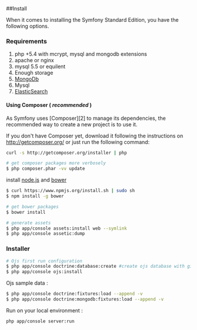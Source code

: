 ##Install

When it comes to installing the Symfony Standard Edition, you have the
following options.

### Requirements
1. php +5.4 with mcrypt, mysql and mongodb extensions
2. apache or nginx
3. mysql 5.5 or equilent
4. Enough storage
5. [MongoDb](https://github.com/okulbilisim/ojs/tree/master/docs/developers/Mongodb.md)
6. Mysql
7. [ElasticSearch](https://github.com/okulbilisim/ojs/tree/master/docs/developers/ElasticSearch.md)



#### Using Composer ( _recommended_ )

As Symfony uses [Composer][2] to manage its dependencies, the recommended way
to create a new project is to use it.

If you don't have Composer yet, download it following the instructions on
http://getcomposer.org/ or just run the following command:

```bash
curl -s http://getcomposer.org/installer | php

# get composer packages more verbosely
$ php composer.phar -vv update
```

install [node.js](http://nodejs.org/download/) and [bower](http://bower.io)

```bash
$ curl https://www.npmjs.org/install.sh | sudo sh
$ npm install -g bower

# get bower packages
$ bower install 

# generate assets
$ php app/console assets:install web --symlink
$ php app/console assetic:dump
```

### Installer

```bash
# Ojs first run configuration  
$ php app/console doctrine:database:create #create ojs database with given name from parameters.yml 
$ php app/console ojs:install
```

Ojs sample data :
 
```bash
$ php app/console doctrine:fixtures:load --append -v
$ php app/console doctrine:mongodb:fixtures:load --append -v
```  

Run on your local environment : 

```bash
php app/console server:run
``` 
